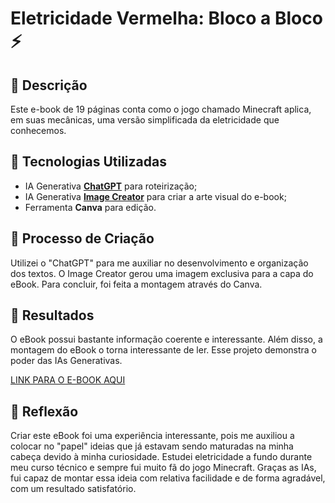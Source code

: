 # Eletricidade Vermelha: Bloco a Bloco ⚡

## 📒 Descrição
Este e-book de 19 páginas conta como o jogo chamado Minecraft aplica, em suas mecânicas, uma versão simplificada da eletricidade que conhecemos.

## 🤖 Tecnologias Utilizadas
- IA Generativa **[ChatGPT](https://chat.openai.com)** para roteirização;
- IA Generativa **[Image Creator](https://www.microsoft.com/pt-br/edge/features/image-creator)** para criar a arte visual do e-book;
- Ferramenta **Canva** para edição.

## 🧐 Processo de Criação
Utilizei o "ChatGPT" para me auxiliar no desenvolvimento e organização dos textos. O Image Creator gerou uma imagem exclusiva para a capa do eBook. Para concluir, foi feita a montagem através do Canva.

## 🚀 Resultados
O eBook possui bastante informação coerente e interessante. Além disso, a montagem do eBook o torna interessante de ler. Esse projeto demonstra o poder das IAs Generativas.

[LINK PARA O E-BOOK AQUI](https://github.com/Kaic-Furushima/lab-natty-or-not/blob/main/Eletricidade%20Vermelha.pdf)

## 💭 Reflexão
Criar este eBook foi uma experiência interessante, pois me auxiliou a colocar no "papel" ideias que já estavam sendo maturadas na minha cabeça devido à minha curiosidade. Estudei eletricidade a fundo durante meu curso técnico e sempre fui muito fã do jogo Minecraft. Graças as IAs, fui capaz de montar essa ideia com relativa facilidade e de forma agradável, com um resultado satisfatório.
